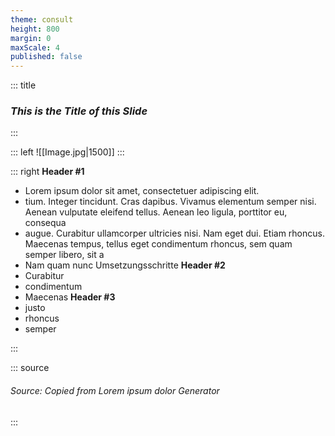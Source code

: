 ```yaml
---
theme: consult
height: 800
margin: 0
maxScale: 4
published: false
---
```

<!-- slide template="[[tpl-con-2-1-box]]" -->


::: title
### _**This is the Title of this Slide**_
:::

::: left
![[Image.jpg|1500]]
:::

<style>
.small-indent > ul { 
   padding-left: 1em;
}
</style>

::: right
**Header #1**
- Lorem ipsum dolor sit amet, consectetuer adipiscing elit.
- tium. Integer tincidunt. Cras dapibus. Vivamus elementum semper nisi. Aenean vulputate eleifend tellus. Aenean leo ligula, porttitor eu, consequa
- augue. Curabitur ullamcorper ultricies nisi. Nam eget dui. Etiam rhoncus. Maecenas tempus, tellus eget condimentum rhoncus, sem quam semper libero, sit a
- Nam quam nunc
Umsetzungsschritte
**Header #2**
- Curabitur
- condimentum
- Maecenas
**Header #3**
- justo
- rhoncus
- semper

:::<!-- element align="left" style="font-size: 13px;" class="small-indent" -->

::: source
###### Source: Copied from Lorem ipsum dolor Generator
:::
